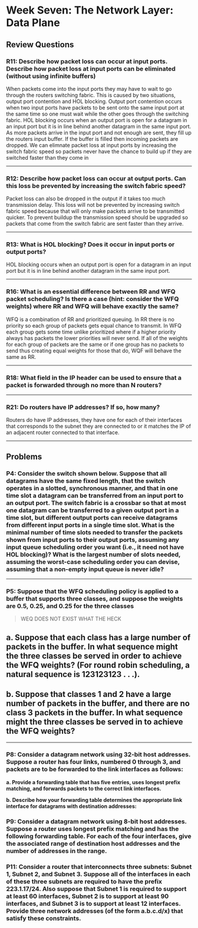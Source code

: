 # Week Seven: The Network Layer: Data Plane

## Review Questions

### R11: Describe how packet loss can occur at input ports. Describe how packet loss at input ports can be eliminated (without using infinite buffers)

When packets come into the input ports they may have to wait to go through the routers switching fabric. This is caused by two situations, output port contention and HOL blocking. Output port contention occurs when two input ports have packets to be sent onto the same input port at the same time so one must wait while the other goes through the switching fabric. HOL blocking occurs when an output port is open for a datagram in an input port but it is in line behind another datagram in the same input port. As more packets arrive in the input port and not enough are sent, they fill up the routers input buffer. If the buffer is filled then incoming packets are dropped. We can elimnate packet loss at input ports by increasing the switch fabric speed so packets never have the chance to build up if they are switched faster than they come in

***

### R12: Describe how packet loss can occur at output ports. Can this loss be prevented by increasing the switch fabric speed?

Packet loss can also be dropped in the output if it takes too much transmission delay. This loss will not be prevented by increasing switch fabric speed because that will only make packets arrive to be transmitted quicker. To prevent buildup the transmission speed should be upgraded so packets that come from the switch fabric are sent faster than they arrive.

***

### R13: What is HOL blocking? Does it occur in input ports or output ports?

HOL blocking occurs when an output port is open for a datagram in an input port but it is in line behind another datagram in the same input port.

***

### R16: What is an essential difference between RR and WFQ packet scheduling? Is there a case (hint: consider the WFQ weights) where RR and WFQ will behave exactly the same?

WFQ is a combination of RR and prioritized queuing. In RR there is no priority so each group of packets gets equal chance to transmit. In WFQ each group gets some time unlike prioritized where if a higher priority always has packets the lower priorities will never send. If all of the weights for each group of packets are the same or if one group has no packets to send thus creating equal weights for those that do, WQF will behave the same as RR.


***

### R18: What field in the IP header can be used to ensure that a packet is forwarded through no more than N routers?


***

### R21: Do routers have IP addresses? If so, how many?

Routers do have IP addresses, they have one for each of their interfaces that corresponds to the subnet they are connected to or it matches the IP of an adjacent router connected to that interface.

***

## Problems

### P4: Consider the switch shown below. Suppose that all datagrams have the same fixed length, that the switch operates in a slotted, synchronous manner, and that in one time slot a datagram can be transferred from an input port to an output port. The switch fabric is a crossbar so that at most one datagram can be transferred to a given output port in a time slot, but different output ports can receive datagrams from different input ports in a single time slot. What is the minimal number of time slots needed to transfer the packets shown from input ports to their output ports, assuming any input queue scheduling order you want (i.e., it need not have HOL blocking)? What is the largest number of slots needed, assuming the worst-case scheduling order you can devise, assuming that a non-empty input queue is never idle?

***

### P5: Suppose that the WFQ scheduling policy is applied to a buffer that supports three classes, and suppose the weights are 0.5, 0.25, and 0.25 for the three classes
> WEQ DOES NOT EXIST WHAT THE HECK

**a. Suppose that each class has a large number of packets in the buffer. In what sequence might the three classes be served in order to achieve the WFQ weights? (For round robin scheduling, a natural sequence is 123123123 . . .).**  
- 

**b. Suppose that classes 1 and 2 have a large number of packets in the buffer, and there are no class 3 packets in the buffer. In what sequence might the three classes be served in to achieve the WFQ weights?**  
-


***

### P8: Consider a datagram network using 32-bit host addresses. Suppose a router has four links, numbered 0 through 3, and packets are to be forwarded to the link interfaces as follows:

**a. Provide a forwarding table that has five entries, uses longest prefix matching, and forwards packets to the correct link interfaces.**  

**b. Describe how your forwarding table determines the appropriate link interface for datagrams with destination addresses:**  

### P9: Consider a datagram network using 8-bit host addresses. Suppose a router uses longest prefix matching and has the following forwarding table. For each of the four interfaces, give the associated range of destination host addresses and the number of addresses in the range.

### P11: Consider a router that interconnects three subnets: Subnet 1, Subnet 2, and Subnet 3. Suppose all of the interfaces in each of these three subnets are required to have the prefix 223.1.17/24. Also suppose that Subnet 1 is required to support at least 60 interfaces, Subnet 2 is to support at least 90 interfaces, and Subnet 3 is to support at least 12 interfaces. Provide three network addresses (of the form a.b.c.d/x) that satisfy these constraints.